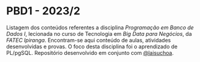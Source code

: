 # PBD1 - 2023/2

Listagem dos conteúdos referentes a disciplina *Programação em Banco de Dados I*, lecionada no curso de Tecnologia em *Big Data para Negócios*, da *FATEC Ipiranga*. Encontram-se aqui conteúdo de aulas, atividades desenvolvidas e provas. O foco desta disciplina foi o aprendizado de PL/pgSQL. Repositório desenvolvido em conjunto com [@laisuchoa](https://github.com/laisuchoa).